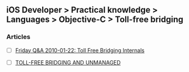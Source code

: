## iOS Developer > Practical knowledge > Languages > Objective-C > Toll-free bridging

### Articles
- [ ] [Friday Q&A 2010-01-22: Toll Free Bridging Internals](https://www.mikeash.com/pyblog/friday-qa-2010-01-22-toll-free-bridging-internals.html)
- [ ] [TOLL-FREE BRIDGING AND UNMANAGED](http://en.swifter.tips/toll-free/)


